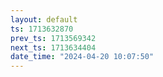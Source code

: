 ```yaml
---
layout: default
ts: 1713632870
prev_ts: 1713569342
next_ts: 1713634404
date_time: "2024-04-20 10:07:50"
---
```

